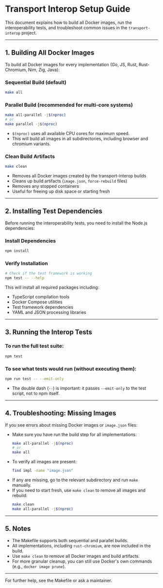# Transport Interop Setup Guide

This document explains how to build all Docker images, run the interoperability tests, and troubleshoot common issues in the `transport-interop` project.

---

## 1. Building All Docker Images

To build all Docker images for every implementation (Go, JS, Rust, Rust-Chromium, Nim, Zig, Java):

### **Sequential Build (default)**
```bash
make all
```

### **Parallel Build (recommended for multi-core systems)**
```bash
make all-parallel -j$(nproc)
# or
make parallel -j$(nproc)
```
- `$(nproc)` uses all available CPU cores for maximum speed.
- This will build all images in all subdirectories, including browser and chromium variants.

### **Clean Build Artifacts**
```bash
make clean
```
- Removes all Docker images created by the transport-interop builds
- Cleans up build artifacts (`image.json`, `force-rebuild` files)
- Removes any stopped containers
- Useful for freeing up disk space or starting fresh

---

## 2. Installing Test Dependencies

Before running the interoperability tests, you need to install the Node.js dependencies:

### **Install Dependencies**
```bash
npm install
```

### **Verify Installation**
```bash
# Check if the test framework is working
npm test -- --help
```

This will install all required packages including:
- TypeScript compilation tools
- Docker Compose utilities
- Test framework dependencies
- YAML and JSON processing libraries

---

## 3. Running the Interop Tests

### **To run the full test suite:**
```bash
npm test
```

### **To see what tests would run (without executing them):**
```bash
npm run test -- --emit-only
```
- The double dash (`--`) is important: it passes `--emit-only` to the test script, not to npm itself.

---

## 4. Troubleshooting: Missing Images

If you see errors about missing Docker images or `image.json` files:

- Make sure you have run the build step for all implementations:
  ```bash
  make all-parallel -j$(nproc)
  # or
  make all
  ```
- To verify all images are present:
  ```bash
  find impl -name "image.json"
  ```
- If any are missing, go to the relevant subdirectory and run `make` manually.
- If you need to start fresh, use `make clean` to remove all images and rebuild:
  ```bash
  make clean
  make all-parallel -j$(nproc)
  ```

---

## 5. Notes

- The Makefile supports both sequential and parallel builds.
- All implementations, including `rust-chromium`, are now included in the build.
- Use `make clean` to remove all Docker images and build artifacts.
- For more granular cleanup, you can still use Docker's own commands (e.g., `docker image prune`).

---

For further help, see the Makefile or ask a maintainer. 